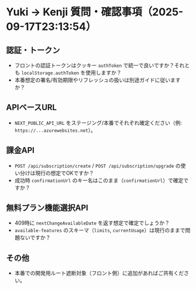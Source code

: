 # Yuki → Kenji 質問・確認事項（2025-09-17T23:13:54）

## 認証・トークン
- フロントの認証トークンはクッキー `authToken` で統一で良いですか？それとも `localStorage.authToken` を使用しますか？
- 本番想定の署名/有効期限やリフレッシュの扱いは別途ガイドに従いますか？

## APIベースURL
- `NEXT_PUBLIC_API_URL` をステージング/本番でそれぞれ確定ください（例: `https://...azurewebsites.net`）。

## 課金API
- `POST /api/subscription/create` / `POST /api/subscription/upgrade` の使い分けは現行の想定でOKですか？
- 成功時 `confirmationUrl` のキー名はこのまま（`confirmationUrl`）で確定ですか？

## 無料プラン機能選択API
- 409時に `nextChangeAvailableDate` を返す想定で確定でしょうか？
- `available-features` のスキーマ（`limits`, `currentUsage`）は現行のままで問題ないですか？

## その他
- 本番での開発用ルート遮断対象（フロント側）に追加があればご共有ください。
